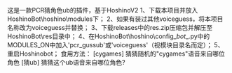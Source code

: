 这是一款PCR猜角色ub的插件，基于HoshinoV2
1、下载本项目并放入HoshinoBot\hoshino\modules下；
2、如果有装过其他voiceguess，将本项目名称改为voiceguess并替换；
3、下载releases中的res.zip压缩包并解压至HoshinoBot\res目录中；
4、在HoshinoBot\hoshino\config\__bot__.py中的MODULES_ON中加入'pcr_gussub'或'voiceguess'（视模块目录名而定）；
5、重启Hoshinobot；
食用方法：
[cygames] 猜猜随机的"cygames"语音来自哪位角色
[猜ub] 猜猜这个ub语音来自哪位角色?
